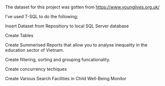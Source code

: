 The dataset for this project was gotten from https://www.younglives.org.uk/

I've used T-SQL to do the following;

Insert Dataset from Repositiory to local SQL Server database

Create Tables

Create Summerised Reports that allow you to analyse inequality in the education sector of Vietnam.

Create filtering, sorting and grouping funcationality.

Create concurrency techiques

Create Various Search Facilities in Child Well-Being Monitor
